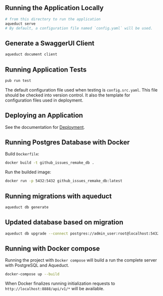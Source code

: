 
## Running the Application Locally
```bash
# from this directory to run the application
aqueduct serve
# By default, a configuration file named `config.yaml` will be used.
```

## Generate a SwaggerUI Client
```bash
aqueduct document client
```

## Running Application Tests
```bash
pub run test
```
The default configuration file used when testing is `config.src.yaml`. This file should be checked into version control. It also the template for configuration files used in deployment.

## Deploying an Application

See the documentation for [Deployment](https://aqueduct.io/docs/deploy/).

## Running Postgres Database with Docker
Build `Dockerfile`:
```bash
docker build -t github_issues_remake_db .
```

Run the builded image:
```bash
docker run -p 5432:5432 github_issues_remake_db:latest
```
## Running migrations with aqueduct
```bash
aqueduct db generate
```

## Updated database based on migration
```bash
aqueduct db upgrade --connect postgres://admin_user:root@localhost:5432/github_issues_remake
```

## Running with Docker compose
Running the project with `Docker compose` will build a run the complete server with PostgreSQL and Aqueduct.
```bash
docker-compose up --build
```

When Docker finalizes running initialization requests to `http://localhost:8888/api/v1/*` will be available.
